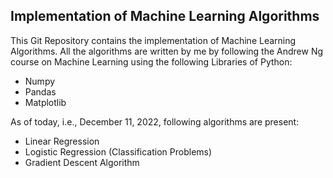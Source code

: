 ## Implementation of Machine Learning Algorithms

This Git Repository contains the implementation of Machine Learning Algorithms. All the algorithms are written by me by following the Andrew Ng course on Machine Learning using the following Libraries of Python:

- Numpy
- Pandas
- Matplotlib

As of today, i.e., December 11, 2022, following algorithms are present:

- Linear Regression
- Logistic Regression (Classification Problems)
- Gradient Descent Algorithm
